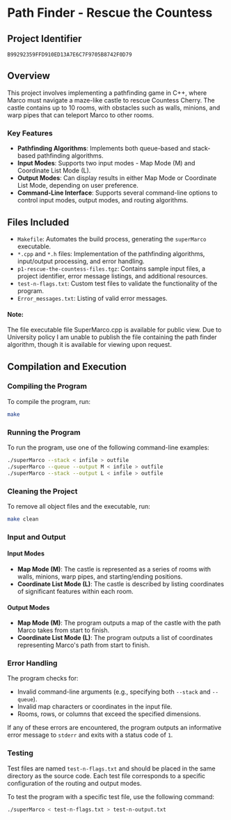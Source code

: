 # Path Finder - Rescue the Countess

## Project Identifier
`B99292359FFD910ED13A7E6C7F9705B8742F0D79`

## Overview
This project involves implementing a pathfinding game in C++, where Marco must navigate a maze-like castle to rescue Countess Cherry. The castle contains up to 10 rooms, with obstacles such as walls, minions, and warp pipes that can teleport Marco to other rooms.

### Key Features
- **Pathfinding Algorithms**: Implements both queue-based and stack-based pathfinding algorithms.
- **Input Modes**: Supports two input modes - Map Mode (M) and Coordinate List Mode (L).
- **Output Modes**: Can display results in either Map Mode or Coordinate List Mode, depending on user preference.
- **Command-Line Interface**: Supports several command-line options to control input modes, output modes, and routing algorithms.

## Files Included
- `Makefile`: Automates the build process, generating the `superMarco` executable.
- `*.cpp` and `*.h` files: Implementation of the pathfinding algorithms, input/output processing, and error handling.
- `p1-rescue-the-countess-files.tgz`: Contains sample input files, a project identifier, error message listings, and additional resources.
- `test-n-flags.txt`: Custom test files to validate the functionality of the program.
- `Error_messages.txt`: Listing of valid error messages.

#### Note: 
The file executable file SuperMarco.cpp is available for public view. Due to University policy I am unable to publish the file containing the path finder algorithm, though it is available for viewing upon request.

## Compilation and Execution

### Compiling the Program
To compile the program, run:

```bash
make
```

### Running the Program
To run the program, use one of the following command-line examples:

```bash
./superMarco --stack < infile > outfile
./superMarco --queue --output M < infile > outfile
./superMarco --stack --output L < infile > outfile
```

### Cleaning the Project
To remove all object files and the executable, run:

```bash
make clean
```

### Input and Output

#### Input Modes
- **Map Mode (M)**: The castle is represented as a series of rooms with walls, minions, warp pipes, and starting/ending positions.
- **Coordinate List Mode (L)**: The castle is described by listing coordinates of significant features within each room.

#### Output Modes
- **Map Mode (M)**: The program outputs a map of the castle with the path Marco takes from start to finish.
- **Coordinate List Mode (L)**: The program outputs a list of coordinates representing Marco's path from start to finish.

### Error Handling
The program checks for:
- Invalid command-line arguments (e.g., specifying both `--stack` and `--queue`).
- Invalid map characters or coordinates in the input file.
- Rooms, rows, or columns that exceed the specified dimensions.

If any of these errors are encountered, the program outputs an informative error message to `stderr` and exits with a status code of `1`.

### Testing
Test files are named `test-n-flags.txt` and should be placed in the same directory as the source code. Each test file corresponds to a specific configuration of the routing and output modes.

To test the program with a specific test file, use the following command:

```bash
./superMarco < test-n-flags.txt > test-n-output.txt
```

